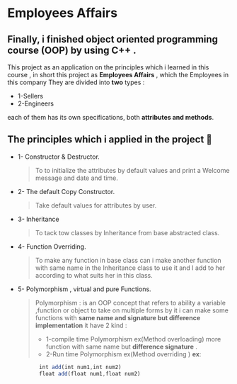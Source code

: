 # Employees Affairs
## Finally, i finished **object oriented programming course (OOP) by using C++ .**
This project as  an application on the principles  which  i learned in this course , in short this project as **Employees Affairs** , which the Employees in this company They are divided into **two** types :
 * 1-Sellers 
 * 2-Engineers

each of them has its own specifications, both **attributes and methods**.

## The principles  which i applied in the project 👀 
* 1- Constructor & Destructor.
	 > To to initialize the attributes by default values and print a Welcome message and date and time.
*  2- The default Copy Constructor.
    >Take default values for attributes by user.
 * 3- Inheritance
   >To tack tow classes by Inheritance from base abstracted class.
  * 4-  Function Overriding.
    > To make any function in base class can i  make another function with same name in the  Inheritance class to use it and I add to her according to what suits her in this   class.
   * 5- Polymorphism , virtual and pure Functions.
      > Polymorphism : is an OOP concept that refers to ability a variable ,function or object to take on multiple forms by it i can make some functions with **same name and signature but difference implementation** it have 2 kind :
     > * 1-compile time Polymorphism ex(Method overloading) more function with same name but **difference signature** .
        >* 2-Run time Polymorphism  ex(Method overriding ) 
     **ex**:
```js
          int add(int num1,int num2)
          float add(float num1,float num2)
   ```
